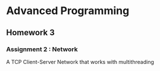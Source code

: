 # Advanced Programming 
## Homework 3
### Assignment 2 : Network
A TCP Client-Server Network that works with multithreading
